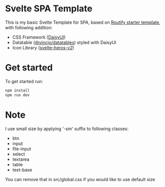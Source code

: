 # Svelte SPA Template
This is my basic Svelte Template for SPA, based on [Routify starter template](https://github.com/roxiness/routify-starter), with following addition:
- CSS Framework ([DaisyUI](https://daisyui.com/))
- Datatable ([@vincjo/datatables](https://github.com/vincjo/datatables)) styled with DaisyUI
- Icon Library ([svelte-heros-v2](https://github.com/shinokada/svelte-heros-v2))

# Get started
To get started run:
```sh
npm install
npm run dev
```

# Note
I use small size by applying '-sm' suffix to following classes:
- btn
- input
- file-input
- select
- textarea
- table
- text-base

You can remove that in src/global.css if you would like to use default size